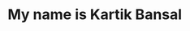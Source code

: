 <html>
  <head>
    <title>
      Kartik Bansal
    </title>
  </head>
  <body>
    <h1>My name is Kartik Bansal</h1>
  </body>
</html>
